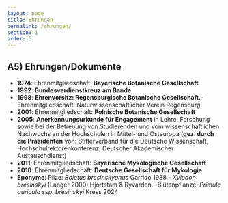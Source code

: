 ```yaml
---
layout: page
title: Ehrungen
permalink: /ehrungen/
section: 1
order: 5
---
```


## A5) Ehrungen/Dokumente

<div class="no-bullet-list" markdown="1">


- **1974**: Ehrenmitgliedschaft: **Bayerische Botanische Gesellschaft**
- **1992**: **Bundesverdienstkreuz am Bande**
- **1998**: **Ehrenvorsitz: Regensburgische Botanische Gesellschaft.-** Ehrenmitgliedschaft: Naturwissenschaftlicher Verein Regensburg
- **2001**: Ehrenmitgliedschaft: **Polnische Botanische Gesellschaft**
- **2005**: **Anerkennungsurkunde für Engagement** in Lehre, Forschung sowie bei der Betreuung von Studierenden und vom wissenschaftlichen Nachwuchs an der Hochschulen in Mittel- und Osteuropa (**gez. durch die Präsidenten** von: Stifterverband für die Deutsche Wissenschaft, Hochschulrektorenkonferenz, Deutscher Akademischer Austauschdienst)
- **2011**: Ehrenmitgliedschaft: **Bayerische Mykologische Gesellschaft**
- **2018**: Ehrenmitgliedschaft: **Deutsche Gesellschaft für Mykologie**
- **Eponyme**: Pilze: *Boletus bresinskyanus* Garrido 1988.- *Xylodon bresinskyi* (Langer 2000) Hjortstam & Ryvarden.- Blütenpflanze: *Primula auricula ssp. bresinskyi* Kress 2024

</div>